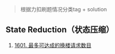 > 根据力扣刷题情况分类tag + solution




## State Reduction（状态压缩）
1. [1601. 最多可达成的换楼请求数目](leetcode/state_reduction/1601.md)